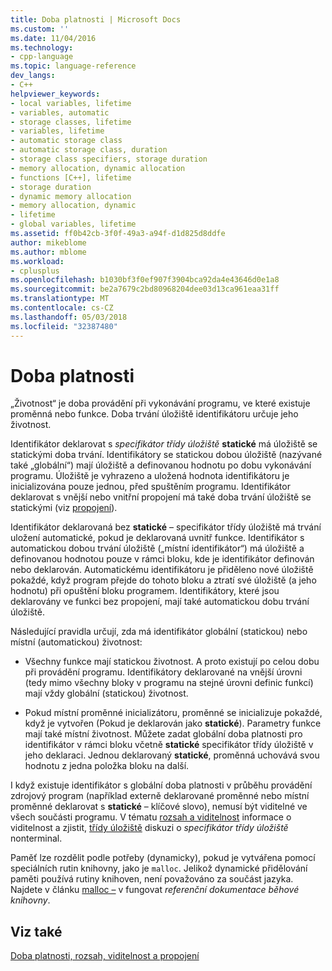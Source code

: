```yaml
---
title: Doba platnosti | Microsoft Docs
ms.custom: ''
ms.date: 11/04/2016
ms.technology:
- cpp-language
ms.topic: language-reference
dev_langs:
- C++
helpviewer_keywords:
- local variables, lifetime
- variables, automatic
- storage classes, lifetime
- variables, lifetime
- automatic storage class
- automatic storage class, duration
- storage class specifiers, storage duration
- memory allocation, dynamic allocation
- functions [C++], lifetime
- storage duration
- dynamic memory allocation
- memory allocation, dynamic
- lifetime
- global variables, lifetime
ms.assetid: ff0b42cb-3f0f-49a3-a94f-d1d825d8ddfe
author: mikeblome
ms.author: mblome
ms.workload:
- cplusplus
ms.openlocfilehash: b1030bf3f0ef907f3904bca92da4e43646d0e1a8
ms.sourcegitcommit: be2a7679c2bd80968204dee03d13ca961eaa31ff
ms.translationtype: MT
ms.contentlocale: cs-CZ
ms.lasthandoff: 05/03/2018
ms.locfileid: "32387480"
---
```

# <a name="lifetime"></a>Doba platnosti
„Životnost“ je doba provádění při vykonávání programu, ve které existuje proměnná nebo funkce. Doba trvání úložiště identifikátoru určuje jeho životnost.  
  
 Identifikátor deklarovat s *specifikátor třídy úložiště* **statické** má úložiště se statickými doba trvání. Identifikátory se statickou dobou úložiště (nazývané také „globální“) mají úložiště a definovanou hodnotu po dobu vykonávání programu. Úložiště je vyhrazeno a uložená hodnota identifikátoru je inicializována pouze jednou, před spuštěním programu. Identifikátor deklarovat s vnější nebo vnitřní propojení má také doba trvání úložiště se statickými (viz [propojení](../c-language/linkage.md)).  
  
 Identifikátor deklarovaná bez **statické** – specifikátor třídy úložiště má trvání uložení automatické, pokud je deklarovaná uvnitř funkce. Identifikátor s automatickou dobou trvání úložiště („místní identifikátor“) má úložiště a definovanou hodnotou pouze v rámci bloku, kde je identifikátor definován nebo deklarován. Automatickému identifikátoru je přiděleno nové úložiště pokaždé, když program přejde do tohoto bloku a ztratí své úložiště (a jeho hodnotu) při opuštění bloku programem. Identifikátory, které jsou deklarovány ve funkci bez propojení, mají také automatickou dobu trvání úložiště.  
  
 Následující pravidla určují, zda má identifikátor globální (statickou) nebo místní (automatickou) životnost:  
  
-   Všechny funkce mají statickou životnost. A proto existují po celou dobu při provádění programu. Identifikátory deklarované na vnější úrovni (tedy mimo všechny bloky v programu na stejné úrovni definic funkcí) mají vždy globální (statickou) životnost.  
  
-   Pokud místní proměnné inicializátoru, proměnné se inicializuje pokaždé, když je vytvořen (Pokud je deklarován jako **statické**). Parametry funkce mají také místní životnost. Můžete zadat globální doba platnosti pro identifikátor v rámci bloku včetně **statické** specifikátor třídy úložiště v jeho deklaraci. Jednou deklarovaný **statické**, proměnná uchovává svou hodnotu z jedna položka bloku na další.  
  
 I když existuje identifikátor s globální doba platnosti v průběhu provádění zdrojový program (například externě deklarované proměnné nebo místní proměnné deklarovat s **statické** – klíčové slovo), nemusí být viditelné ve všech součásti programu. V tématu [rozsah a viditelnost](../c-language/scope-and-visibility.md) informace o viditelnost a zjistit, [třídy úložiště](../c-language/c-storage-classes.md) diskuzi o *specifikátor třídy úložiště* nonterminal.  
  
 Paměť lze rozdělit podle potřeby (dynamicky), pokud je vytvářena pomocí speciálních rutin knihovny, jako je `malloc`. Jelikož dynamické přidělování paměti používá rutiny knihoven, není považováno za součást jazyka. Najdete v článku [malloc –](../c-runtime-library/reference/malloc.md) v fungovat *referenční dokumentace běhové knihovny*.  
  
## <a name="see-also"></a>Viz také  
 [Doba platnosti, rozsah, viditelnost a propojení](../c-language/lifetime-scope-visibility-and-linkage.md)